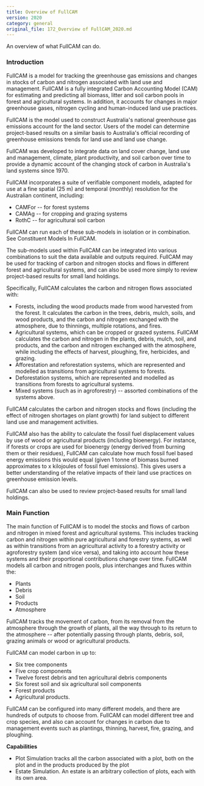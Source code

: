 ```yaml
---
title: Overview of FullCAM
version: 2020
category: general
original_file: 172_Overview of FullCAM_2020.md
---
```


An overview of what FullCAM can do.

### Introduction

FullCAM is a model for tracking the greenhouse gas emissions and changes
in stocks of carbon and nitrogen associated with land use and
management. FullCAM is a fully integrated Carbon Accounting Model (CAM)
for estimating and predicting all biomass, litter and soil carbon pools
in forest and agricultural systems. In addition, it accounts for changes
in major greenhouse gases, nitrogen cycling and human-induced land use
practices.

FullCAM is the model used to construct Australia's national greenhouse
gas emissions account for the land sector. Users of the model can
determine project-based results on a similar basis to Australia's
official recording of greenhouse emissions trends for land use and land
use change.

FullCAM was developed to integrate data on land cover change, land use
and management, climate, plant productivity, and soil carbon over time
to provide a dynamic account of the changing stock of carbon in
Australia's land systems since 1970.

FullCAM incorporates a suite of verifiable component models, adapted for
use at a fine spatial (25 m) and temporal (monthly) resolution for the
Australian continent, including:

- CAMFor -- for forest systems
- CAMAg -- for cropping and grazing systems
- RothC -- for agricultural soil carbon

FullCAM can run each of these sub-models in isolation or in combination.
See Constituent Models In
FullCAM.

The sub-models used within FullCAM can be integrated into various
combinations to suit the data available and outputs required. FullCAM
may be used for tracking of carbon and nitrogen stocks and flows in
different forest and agricultural systems, and can also be used more
simply to review project-based results for small land holdings.

Specifically, FullCAM calculates the carbon and nitrogen flows
associated with:

- Forests, including the wood products made from wood harvested from the
  forest. It calculates the carbon in the trees, debris, mulch, soils,
  and wood products, and the carbon and nitrogen exchanged with the
  atmosphere, due to thinnings, multiple rotations, and fires.
- Agricultural systems, which can be cropped or grazed systems. FullCAM
  calculates the carbon and nitrogen in the plants, debris, mulch, soil,
  and products, and the carbon and nitrogen exchanged with the
  atmosphere, while including the effects of harvest, ploughing, fire,
  herbicides, and grazing.
- Afforestation and reforestation systems, which are represented and
  modelled as transitions from agricultural systems to forests.
- Deforestation systems, which are represented and modelled as
  transitions from forests to agricultural systems.
- Mixed systems (such as in agroforestry) -- assorted combinations of
  the systems above.

FullCAM calculates the carbon and nitrogen stocks and flows (including
the effect of nitrogen shortages on plant growth) for land subject to
different land use and management activities.

FullCAM also has the ability to calculate the fossil fuel displacement
values by use of wood or agricultural products (including bioenergy).
For instance, if forests or crops are used for bioenergy (energy derived
from burning them or their residues), FullCAM can calculate how much
fossil fuel based energy emissions this would equal (given 1 tonne of
biomass burned approximates to x kilojoules of fossil fuel emissions).
This gives users a better understanding of the relative impacts of their
land use practices on greenhouse emission levels.

FullCAM can also be used to review project-based results for small land
holdings.

### Main Function

The main function of FullCAM is to model the stocks and flows of carbon
and nitrogen in mixed forest and agricultural systems. This includes
tracking carbon and nitrogen within pure agricultural and forestry
systems, as well as within transitions from an agricultural activity to
a forestry activity or agroforestry system (and vice versa), and taking
into account how these systems and their proportional contributions
change over time. FullCAM models all carbon and nitrogen pools, plus
interchanges and fluxes within the:

- Plants
- Debris
- Soil
- Products
- Atmosphere

FullCAM tracks the movement of carbon, from its removal from the
atmosphere through the growth of plants, all the way through to its
return to the atmosphere -- after potentially passing through plants,
debris, soil, grazing animals or wood or agricultural products.

FullCAM can model carbon in up to:

- Six tree components
- Five crop components
- Twelve forest debris and ten agricultural debris components
- Six forest soil and six agricultural soil components
- Forest products
- Agricultural products.

FullCAM can be configured into many different models, and there are
hundreds of outputs to choose from. FullCAM can model different tree and
crop species, and also can account for changes in carbon due to
management events such as plantings, thinning, harvest, fire, grazing,
and ploughing.

**Capabilities**

- Plot Simulation tracks all the carbon
  associated with a plot, both on the plot and in the products produced
  by the plot
- Estate Simulation. An estate is an
  arbitrary collection of plots, each with its own area.
